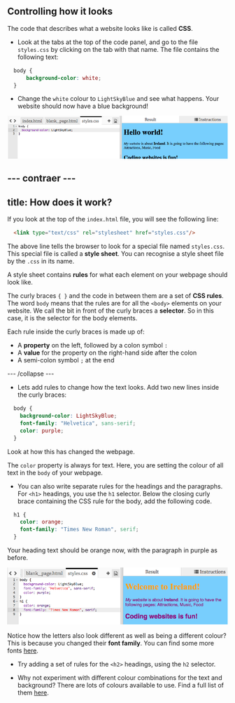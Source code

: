 ## Controlling how it looks

The code that describes what a website looks like is called **CSS**.

- Look at the tabs at the top of the code panel, and go to the file `styles.css` by clicking on the tab with that name. The file contains the following text:

```css
  body {
      background-color: white;
  }
```

- Change the `white` colour to `LightSkyBlue` and see what happens. Your website should now have a blue background! 

![Example with blue background](images/egFirstCSSbluebg.png)

## \--- contraer \---

## title: How does it work?

If you look at the top of the `index.html` file, you will see the following line:

```html
  <link type="text/css" rel="stylesheet" href="styles.css"/>
```

The above line tells the browser to look for a special file named `styles.css`. This special file is called a **style sheet**. You can recognise a style sheet file by the `.css` in its name.

A style sheet contains **rules** for what each element on your webpage should look like.

The curly braces `{ }` and the code in between them are a set of **CSS rules**. The word `body` means that the rules are for all the `<body>` elements on your website. We call the bit in front of the curly braces a **selector**. So in this case, it is the selector for the body elements.

Each rule inside the curly braces is made up of:

- A **property** on the left, followed by a colon symbol `:`
- A **value** for the property on the right-hand side after the colon
- A semi-colon symbol `;` at the end

\--- /collapse \---

- Lets add rules to change how the text looks. Add two new lines inside the curly braces:

```css
  body {
    background-color: LightSkyBlue;
    font-family: "Helvetica", sans-serif;
    color: purple;
  }
```

Look at how this has changed the webpage.

The `color` property is always for text. Here, you are setting the colour of all text in the `body` of your webpage.

- You can also write separate rules for the headings and the paragraphs. For `<h1>` headings, you use the `h1` selector. Below the closing curly brace containing the CSS rule for the body, add the following code.

```css
  h1 {
    color: orange;
    font-family: "Times New Roman", serif;
  }
```

Your heading text should be orange now, with the paragraph in purple as before.

![Result of new CSS code](images/egCssColorsFonts.png)

Notice how the letters also look different as well as being a different colour? This is because you changed their **font family**. You can find some more fonts [here](http://dojo.soy/web-font-families).

- Try adding a set of rules for the `<h2>` headings, using the `h2` selector.

- Why not experiment with different colour combinations for the text and background? There are lots of colours available to use. Find a full list of them [here](http://dojo.soy/web-color-names).